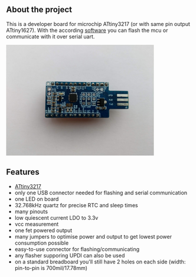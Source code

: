 ## About the project
This is a developer board for microchip ATtiny3217 (or with same pin output ATtiny1627). With the according [software](https://github.com/2ni/attiny-boilerplate) you can flash the mcu or communicate with it over serial uart.

<img src="images/PCB_apricot-mini_V1.0_real.jpg" width="400" />

## Features
- [ATtiny3217](https://www.microchip.com/en-us/product/ATTINY3217)
- only one USB connector needed for flashing and serial communication
- one LED on board
- 32.768kHz quartz for precise RTC and sleep times
- many pinouts
- low quiescent current LDO to 3.3v
- vcc measurement
- one fet powered output
- many jumpers to optimise power and output to get lowest power consumption possible
- easy-to-use connector for flashing/communicating
- any flasher supporing UPDI can also be used
- on a standard breadboard you'll still have 2 holes on each side (width: pin-to-pin is 700mil/17.78mm)
